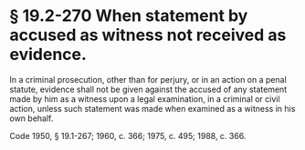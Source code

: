 # § 19.2-270 When statement by accused as witness not received as evidence.

<p>In a criminal prosecution, other than for perjury, or in an action on a penal statute, evidence shall not be given against the accused of any statement made by him as a witness upon a legal examination, in a criminal or civil action, unless such statement was made when examined as a witness in his own behalf.</p><p>Code 1950, § 19.1-267; 1960, c. 366; 1975, c. 495; 1988, c. 366.</p>
